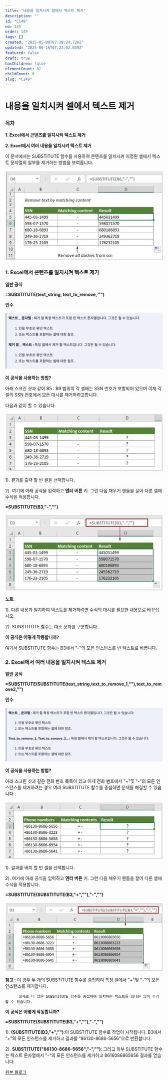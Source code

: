 ```yaml
---
title: "내용을 일치시켜 셀에서 텍스트 제거"
description: ""
id: "C149"
no: 149
order: 149
tags: []
created: "2025-05-09T07:39:24.720Z"
updated: "2025-06-16T07:22:02.039Z"
featured: false
draft: true
hasChildren: false
elementCount: 82
childCount: 0
slug: "C149"
---
```


# 내용을 일치시켜 셀에서 텍스트 제거



### 목차

**1. Excel에서 콘텐츠를 일치시켜 텍스트 제거**

**2. Excel에서 여러 내용을 일치시켜 텍스트 제거**



이 문서에서는 SUBSTITUTE 함수를 사용하여 콘텐츠를 일치시켜 지정된 셀에서 텍스트 문자열의 일부를 제거하는 방법을 보여줍니다.

![file](/images/f9782bab9bae55a0466eb38459945463.jpg)



### 1. Excel에서 콘텐츠를 일치시켜 텍스트 제거



**일반 공식**

**=SUBSTITUTE(text_string, text_to_remove, "")**

**인수**

![file](/images/43cd63aa871df3a69d91f136e3dd3ce2.jpg)



**이 공식을 사용하는 방법?**

아래 스크린 샷과 같이 B5 : B9 범위의 각 셀에는 SSN 번호가 포함되어 있으며 이제 각 셀의 SSN 번호에서 모든 대시를 제거하려고합니다. 

다음과 같이 할 수 있습니다.

![file](/images/280fb693c4c3a42361126a29804d3cb5.jpg)



1). 결과를 출력 할 빈 셀을 선택합니다.

2). 여기에 아래 공식을 입력하고 **엔터 버튼** 키. 그런 다음 채우기 핸들을 끌어 다른 셀에 수식을 적용합니다.

**=SUBSTITUTE(B3,"-","")**

![file](/images/8794381553d071c0309d0ff337a75de5.jpg)



**노트**:

1). 다른 내용과 일치하여 텍스트를 제거하려면 수식의 대시를 필요한 내용으로 바꾸십시오.

2). SUNSTITUTE 함수는 대소 문자를 구분합니다.



**이 공식은 어떻게 작동합니까?**

여기서 SUBSTITUTE 함수는 B3에서 "-"의 모든 인스턴스를 빈 텍스트로 바꿉니다.



### 2. Excel에서 여러 내용을 일치시켜 텍스트 제거



**일반 공식**

**=SUBSTITUTE(SUBSTITUTE(text_string,text_to_remove_1,""),text_to_remove2,"")**

**인수**

![file](/images/9af16df338828ac0e85c138298ae8bf2.jpg)



**이 공식을 사용하는 방법?**

아래 스크린 샷과 같은 전화 번호 목록이 있고 이제 전화 번호에서 "+"및 "-"의 모든 인스턴스를 제거하려는 경우 여러 SUBSTITUTE 함수를 중첩하면 문제를 해결할 수 있습니다.

![file](/images/82af9500c63cfabe07bc11849869e236.jpg)

1). 결과를 배치 할 빈 셀을 선택합니다.

2). 여기에 아래 공식을 입력하고 **엔터 버튼** 키. 그런 다음 채우기 핸들을 끌어 다른 셀에 수식을 적용합니다.

**=SUBSTITUTE(SUBSTITUTE(B3,"+",""),"-","")**

![file](/images/13f7573d1192aed029b127cfae553573.jpg)

**참고 :** 이 경우 두 개의 SUBSTITUTE 함수를 중첩하여 특정 셀에서 "+"및 "-"의 모든 인스턴스를 제거합니다. 

          실제로 더 많은 SUBSTITUTE 함수를 중첩하여 일치하는 텍스트를 최대한 많이 추가 할 수 있습니다.



**이 공식은 어떻게 작동합니까?**



**=SUBSTITUTE(SUBSTITUTE(B3,"+",""),"-","")**



1). **(SUBSTITUTE(B3,"+","")**:이 SUBSTITUTE 함수로 작업이 시작됩니다. B3에서 "+"의 모든 인스턴스를 제거하고 결과를 "86130-8686-5656"으로 반환합니다.

2). **SUBSTITUTE("86130-8686-5656","-","")**: 그리고 외부 SUBSTITUTE 함수는 텍스트 문자열에서 "-"의 모든 인스턴스를 제거하고 8616086865656 결과를 얻습니다.



[원본 블로그](https://ko.extendoffice.com/excel/formulas/excel-remove-text-by-matching.html)
